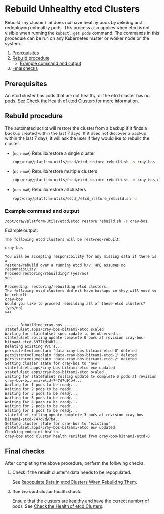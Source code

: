 # Rebuild Unhealthy etcd Clusters

Rebuild any cluster that does not have healthy pods by deleting and redeploying unhealthy pods.
This process also applies when etcd is not visible when running the `kubectl get pods` command.
The commands in this procedure can be run on any Kubernetes master or worker node on the system.

1. [Prerequisites](#prerequisites)
1. [Rebuild procedure](#rebuild-procedure)
    * [Example command and output](#example-command-and-output)
1. [Final checks](#final-checks)

## Prerequisites

An etcd cluster has pods that are not healthy, or the etcd cluster has no pods. See [Check the Health of etcd Clusters](Check_the_Health_of_etcd_Clusters.md) for more information.

## Rebuild procedure

The automated script will restore the cluster from a backup if it finds a backup created within the last 7 days. If it does not discover a backup within the last 7 days, it will ask the user if they would like to rebuild the cluster.

* (`ncn-mw#`) Rebuild/restore a single cluster

    ```bash
    /opt/cray/platform-utils/etcd/etcd_restore_rebuild.sh -s cray-bos
    ```

* (`ncn-mw#`) Rebuild/restore multiple clusters

    ```bash
    /opt/cray/platform-utils/etcd/etcd_restore_rebuild.sh -m cray-bos,cray-uas-mgr
    ```

* (`ncn-mw#`) Rebuild/restore all clusters

   ```bash
   /opt/cray/platform-utils/etcd_/etcd_restore_rebuild.sh -a
   ```

### Example command and output

```bash
/opt/cray/platform-utils/etcd/etcd_restore_rebuild.sh -s cray-bos
```

Example output:

```text
The following etcd clusters will be restored/rebuilt:

cray-bos

You will be accepting responsibility for any missing data if there is a
restore/rebuild over a running etcd k/v. HPE assumes no responsibility.
Proceed restoring/rebuilding? (yes/no)
yes

Proceeding: restoring/rebuilding etcd clusters.
The following etcd clusters did not have backups so they will need to be rebuilt:
cray-bos
Would you like to proceed rebuilding all of these etcd clusters? (yes/no)
yes


 ----- Rebuilding cray-bos -----
statefulset.apps/cray-bos-bitnami-etcd scaled
Waiting for statefulset spec update to be observed...
statefulset rolling update complete 0 pods at revision cray-bos-bitnami-etcd-6977fdd4b7...
Deleting existing PVC's...
persistentvolumeclaim "data-cray-bos-bitnami-etcd-0" deleted
persistentvolumeclaim "data-cray-bos-bitnami-etcd-1" deleted
persistentvolumeclaim "data-cray-bos-bitnami-etcd-2" deleted
Setting cluster state for cray-bos to 'new'
statefulset.apps/cray-bos-bitnami-etcd env updated
statefulset.apps/cray-bos-bitnami-etcd scaled
waiting for statefulset rolling update to complete 0 pods at revision cray-bos-bitnami-etcd-747d7d97b4...
Waiting for 1 pods to be ready...
Waiting for 2 pods to be ready...
Waiting for 3 pods to be ready...
Waiting for 3 pods to be ready...
Waiting for 3 pods to be ready...
Waiting for 2 pods to be ready...
Waiting for 1 pods to be ready...
statefulset rolling update complete 3 pods at revision cray-bos-bitnami-etcd-747d7d97b4...
Setting cluster state for cray-bos to 'existing'
statefulset.apps/cray-bos-bitnami-etcd env updated
Checking endpoint health.
cray-bos etcd cluster health verified from cray-bos-bitnami-etcd-0
```

## Final checks

After completing the above procedure, perform the following checks.

1. Check if the rebuilt cluster's data needs to be repopulated.

    See [Repopulate Data in etcd Clusters When Rebuilding Them](Repopulate_Data_in_etcd_Clusters_When_Rebuilding_Them.md).

1. Run the etcd cluster health check.

    Ensure that the clusters are healthy and have the correct number of pods.
    See [Check the Health of etcd Clusters](Check_the_Health_of_etcd_Clusters.md).
